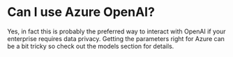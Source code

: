 # Can I use Azure OpenAI?

Yes, in fact this is probably the preferred way to interact with OpenAI if your enterprise requires data privacy. Getting the parameters right for Azure can be a bit tricky so check out the models section for details.
